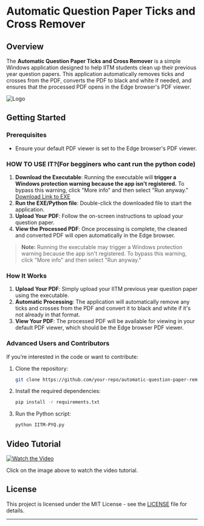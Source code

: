 

# Automatic Question Paper Ticks and Cross Remover


## Overview

The **Automatic Question Paper Ticks and Cross Remover** is a simple Windows application designed to help IITM students clean up their previous year question papers. This application automatically removes ticks and crosses from the PDF, converts the PDF to black and white if needed, and ensures that the processed PDF opens in the Edge browser's PDF viewer.

![Logo](https://i.postimg.cc/fyW1FGL0/68747470733a2f2f63646e2e646973636f72646170702e636f6d2f6174746163686d656e74732f3832323832373639323735.png)

## Getting Started

### Prerequisites

- Ensure your default PDF viewer is set to the Edge browser's PDF viewer.

### HOW TO USE IT?(For begginers who cant run the python code)

1. **Download the Executable**: Running the executable will **trigger a Windows protection warning because the app isn't registered.** To bypass this warning, click "More info" and then select "Run anyway." <a href="https://mega.nz/file/Eq8DHLQK#qrXKtKuAtjqwm-fDs6K10JNHTEJ9PfqkdE6eqw56A7Q" target="_blank">Download Link to EXE</a> 
2. **Run the EXE/Python file**: Double-click the downloaded file to start the application.
3. **Upload Your PDF**: Follow the on-screen instructions to upload your question paper.
4. **View the Processed PDF**: Once processing is complete, the cleaned and converted PDF will open automatically in the Edge browser.

> **Note:** Running the executable may trigger a Windows protection warning because the app isn't registered. To bypass this warning, click "More info" and then select "Run anyway."


### How It Works

1. **Upload Your PDF**: Simply upload your IITM previous year question paper using the executable.
2. **Automatic Processing**: The application will automatically remove any ticks and crosses from the PDF and convert it to black and white if it's not already in that format.
3. **View Your PDF**: The processed PDF will be available for viewing in your default PDF viewer, which should be the Edge browser PDF viewer.


### Advanced Users and Contributors

If you’re interested in the code or want to contribute:

1. Clone the repository:
   ```bash
   git clone https://github.com/your-repo/automatic-question-paper-remover.git
   ```
2. Install the required dependencies:
   ```bash
   pip install -r requirements.txt
   ```
3. Run the Python script:
   ```bash
   python IITM-PYQ.py
   ```

## Video Tutorial

[![Watch the Video](https://cdn.discordapp.com/attachments/822827692754731038/1278314042997608478/image.png?ex=66d05a39&is=66cf08b9&hm=397a370a9f04a795364fd3dc43da8b6e466c4479f48a3362a8b4843853da538a&)](https://www.youtube.com/watch?v=nfldwI1swIM)

Click on the image above to watch the video tutorial.


## License

This project is licensed under the MIT License - see the [LICENSE](LICENSE) file for details.

---

